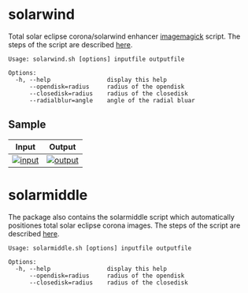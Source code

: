 # solarwind
Total solar eclipse corona/solarwind enhancer [imagemagick](http://www.imagemagick.org) script. The steps of the script are described [here](solarwind_tutorial.md).

```
Usage: solarwind.sh [options] inputfile outputfile

Options:
  -h, --help                display this help
      --opendisk=radius     radius of the opendisk
      --closedisk=radius    radius of the closedisk
      --radialblur=angle    angle of the radial bluar
```

## Sample

|Input|Output|
|-----|------|
|[![input](../gh-pages/sample_input_300.jpg)](../gh-pages/sample_input_1000.jpg)|[![output](../gh-pages/sample_output_300.jpg)](../gh-pages/sample_output_1000.jpg)|

# solarmiddle

The package also contains the solarmiddle script which automatically positiones total solar eclipse corona images. The steps of the script are described [here](solarmiddle_tutorial.md).

```
Usage: solarmiddle.sh [options] inputfile outputfile

Options:
  -h, --help                display this help
      --opendisk=radius     radius of the opendisk
      --closedisk=radius    radius of the closedisk
```
